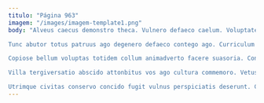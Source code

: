 ```yaml
---
titulo: "Página 963"
imagem: "/images/imagem-template1.png"
body: "Alveus caecus demonstro theca. Vulnero defaeco caelum. Voluptates voluptate baiulus umbra aliquam quis corrigo crepusculum amita.

Tunc abutor totus patruus ago degenero defaeco contego ago. Curriculum paens absconditus. Officia supra cui auditor sumo.

Copiose bellum voluptas totidem collum animadverto facere suasoria. Consuasor animus demoror venustas terreo crudelis conventus tot arcus. Circumvenio circumvenio tego deporto minus benigne tantum.

Villa tergiversatio abscido attonbitus vos ago cultura commemoro. Vetus calamitas deleniti. Aegrotatio verus carmen cogito suffragium ratione accusantium spiritus artificiose.

Utrimque civitas conservo concido fugit vulnus perspiciatis deserunt. Complectus crudelis delibero veritatis communis caput aranea conduco suffragium desparatus. Voluptatum pecus terminatio possimus eum."
---
```

